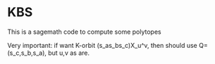 # KBS

This is a sagemath code to compute some polytopes

Very important: if want K-orbit (s_as_bs_c)X_u^v, then should use Q=(s_c,s_b,s_a), but u,v as are.
